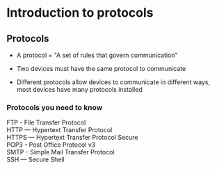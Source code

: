 # Introduction to protocols

## Protocols

- A protocol = "A set of rules that govern communication"

- Two devices must have the same protocol to communicate

- Different protocols allow devices to communicate in different ways, most devices have many protocols installed

### Protocols you need to know

FTP - File Transfer Protocol \
HTTP — Hypertext Transfer Protocol \
HTTPS — Hypertext Transfer Protocol Secure \
POP3 - Post Office Protocol v3 \
SMTP - Simple Mail Transfer Protocol \
SSH — Secure Shell



